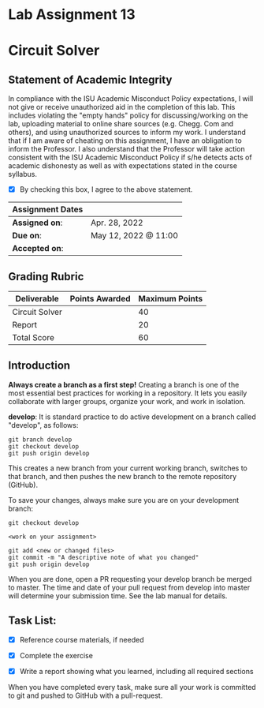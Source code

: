 # Lab Assignment 13
# Circuit Solver

## Statement of Academic Integrity

In compliance with the ISU Academic Misconduct Policy expectations, I will not give or receive unauthorized aid in the completion of this lab.  This includes violating the "empty hands" policy for discussing/working on the lab, uploading material to online share sources (e.g. Chegg. Com and others), and using unauthorized sources to inform my work. I understand that if I am aware of cheating on this assignment, I have an obligation to inform the Professor. I also understand that the Professor will take action consistent with the ISU Academic Misconduct Policy if s/he detects acts of academic dishonesty as well as with expectations stated in the course syllabus.

- [X] By checking this box, I agree to the above statement.

| Assignment Dates | |
| --- | --- |
|**Assigned on**: | Apr. 28, 2022 |
|**Due on**: | May 12, 2022 @ 11:00 |
|**Accepted on**: | |

## Grading Rubric

|Deliverable | Points Awarded | Maximum Points |
|---|---|---|
| Circuit Solver | | 40 |
| Report | | 20 |
| Total Score | | 60 |

## Introduction

**Always create a branch as a first step!** Creating a branch is one of the most essential best practices for working in a repository. It lets you easily collaborate with larger groups, organize your work, and work in isolation.

**develop**: It is standard practice to do active development on a branch called "develop", as follows:

    git branch develop
    git checkout develop
    git push origin develop

This creates a new branch from your current working branch, switches to that branch, and then pushes the new branch to the remote repository (GitHub).

To save your changes, always make sure you are on your development branch:

    git checkout develop

    <work on your assignment>

    git add <new or changed files>
    git commit -m "A descriptive note of what you changed"
    git push origin develop

When you are done, open a PR requesting your develop branch be merged to master.
The time and date of your pull request from develop into master will determine your submission time. See the lab manual for details.


## Task List:
- [X] Reference course materials, if needed
- [X] Complete the exercise
- [X] Write a report showing what you learned, including all required sections


When you have completed every task, make sure all your work is committed to git and pushed to GitHub with a pull-request.
